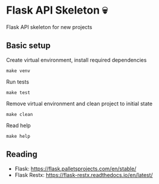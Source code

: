 # Flask API Skeleton 💀
Flask API skeleton for new projects

## Basic setup

Create virtual environment, install required dependencies
```shell
make venv
```

Run tests
```shell
make test
```

Remove virtual environment and clean project to initial state
```shell
make clean
```

Read help
```shell
make help
```

## Reading
- Flask: https://flask.palletsprojects.com/en/stable/
- Flask Restx: https://flask-restx.readthedocs.io/en/latest/
